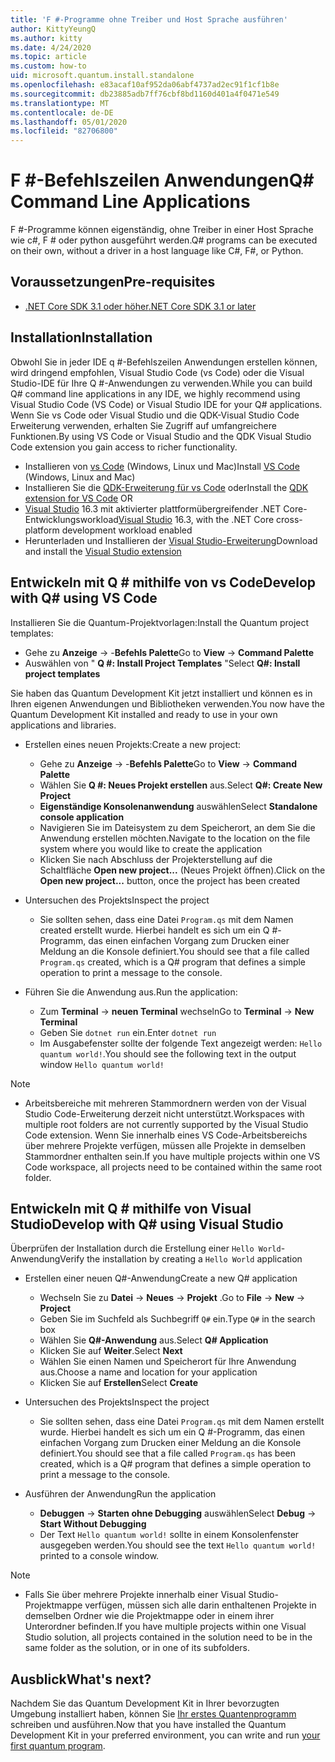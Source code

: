```yaml
---
title: 'F #-Programme ohne Treiber und Host Sprache ausführen'
author: KittyYeungQ
ms.author: kitty
ms.date: 4/24/2020
ms.topic: article
ms.custom: how-to
uid: microsoft.quantum.install.standalone
ms.openlocfilehash: e83acaf10af952da06abf4737ad2ec91f1cf1b8e
ms.sourcegitcommit: db23885adb7ff76cbf8bd1160d401a4f0471e549
ms.translationtype: MT
ms.contentlocale: de-DE
ms.lasthandoff: 05/01/2020
ms.locfileid: "82706800"
---
```

# <a name="q-command-line-applications"></a><span data-ttu-id="af00b-102">F #-Befehlszeilen Anwendungen</span><span class="sxs-lookup"><span data-stu-id="af00b-102">Q# Command Line Applications</span></span>

<span data-ttu-id="af00b-103">F #-Programme können eigenständig, ohne Treiber in einer Host Sprache wie c#, F # oder python ausgeführt werden.</span><span class="sxs-lookup"><span data-stu-id="af00b-103">Q# programs can be executed on their own, without a driver in a host language like C#, F#, or Python.</span></span>

## <a name="pre-requisites"></a><span data-ttu-id="af00b-104">Voraussetzungen</span><span class="sxs-lookup"><span data-stu-id="af00b-104">Pre-requisites</span></span>

- [<span data-ttu-id="af00b-105">.NET Core SDK 3.1 oder höher</span><span class="sxs-lookup"><span data-stu-id="af00b-105">.NET Core SDK 3.1 or later</span></span>](https://www.microsoft.com/net/download)

## <a name="installation"></a><span data-ttu-id="af00b-106">Installation</span><span class="sxs-lookup"><span data-stu-id="af00b-106">Installation</span></span>

<span data-ttu-id="af00b-107">Obwohl Sie in jeder IDE q #-Befehlszeilen Anwendungen erstellen können, wird dringend empfohlen, Visual Studio Code (vs Code) oder die Visual Studio-IDE für Ihre Q #-Anwendungen zu verwenden.</span><span class="sxs-lookup"><span data-stu-id="af00b-107">While you can build Q# command line applications in any IDE, we highly recommend using Visual Studio Code (VS Code) or Visual Studio IDE for your Q# applications.</span></span> <span data-ttu-id="af00b-108">Wenn Sie vs Code oder Visual Studio und die QDK-Visual Studio Code Erweiterung verwenden, erhalten Sie Zugriff auf umfangreichere Funktionen.</span><span class="sxs-lookup"><span data-stu-id="af00b-108">By using VS Code or Visual Studio and the QDK Visual Studio Code extension you gain access to richer functionality.</span></span>

- <span data-ttu-id="af00b-109">Installieren von [vs Code](https://code.visualstudio.com/download) (Windows, Linux und Mac)</span><span class="sxs-lookup"><span data-stu-id="af00b-109">Install [VS Code](https://code.visualstudio.com/download) (Windows, Linux and Mac)</span></span>
- <span data-ttu-id="af00b-110">Installieren Sie die [QDK-Erweiterung für vs Code](https://marketplace.visualstudio.com/items?itemName=quantum.quantum-devkit-vscode) oder</span><span class="sxs-lookup"><span data-stu-id="af00b-110">Install the [QDK extension for VS Code](https://marketplace.visualstudio.com/items?itemName=quantum.quantum-devkit-vscode) OR</span></span>
- <span data-ttu-id="af00b-111">[Visual Studio](https://visualstudio.microsoft.com/downloads/) 16.3 mit aktivierter plattformübergreifender .NET Core-Entwicklungsworkload</span><span class="sxs-lookup"><span data-stu-id="af00b-111">[Visual Studio](https://visualstudio.microsoft.com/downloads/) 16.3, with the .NET Core cross-platform development workload enabled</span></span>
- <span data-ttu-id="af00b-112">Herunterladen und Installieren der [Visual Studio-Erweiterung](https://marketplace.visualstudio.com/items?itemName=quantum.DevKit)</span><span class="sxs-lookup"><span data-stu-id="af00b-112">Download and install the [Visual Studio extension](https://marketplace.visualstudio.com/items?itemName=quantum.DevKit)</span></span>


## <a name="develop-with-q-using-vs-code"></a><span data-ttu-id="af00b-113">Entwickeln mit Q # mithilfe von vs Code</span><span class="sxs-lookup"><span data-stu-id="af00b-113">Develop with Q# using VS Code</span></span>

<span data-ttu-id="af00b-114">Installieren Sie die Quantum-Projektvorlagen:</span><span class="sxs-lookup"><span data-stu-id="af00b-114">Install the Quantum project templates:</span></span>

- <span data-ttu-id="af00b-115">Gehe zu **Anzeige** -> -**Befehls Palette**</span><span class="sxs-lookup"><span data-stu-id="af00b-115">Go to **View** -> **Command Palette**</span></span>
- <span data-ttu-id="af00b-116">Auswählen von " **Q #: Install Project Templates** "</span><span class="sxs-lookup"><span data-stu-id="af00b-116">Select **Q#: Install project templates**</span></span>

<span data-ttu-id="af00b-117">Sie haben das Quantum Development Kit jetzt installiert und können es in Ihren eigenen Anwendungen und Bibliotheken verwenden.</span><span class="sxs-lookup"><span data-stu-id="af00b-117">You now have the Quantum Development Kit installed and ready to use in your own applications and libraries.</span></span>
- <span data-ttu-id="af00b-118">Erstellen eines neuen Projekts:</span><span class="sxs-lookup"><span data-stu-id="af00b-118">Create a new project:</span></span>
  - <span data-ttu-id="af00b-119">Gehe zu **Anzeige** -> -**Befehls Palette**</span><span class="sxs-lookup"><span data-stu-id="af00b-119">Go to **View** -> **Command Palette**</span></span>
  - <span data-ttu-id="af00b-120">Wählen Sie **Q #: Neues Projekt erstellen** aus.</span><span class="sxs-lookup"><span data-stu-id="af00b-120">Select **Q#: Create New Project**</span></span>
  - <span data-ttu-id="af00b-121">**Eigenständige Konsolenanwendung** auswählen</span><span class="sxs-lookup"><span data-stu-id="af00b-121">Select **Standalone console application**</span></span>
  - <span data-ttu-id="af00b-122">Navigieren Sie im Dateisystem zu dem Speicherort, an dem Sie die Anwendung erstellen möchten.</span><span class="sxs-lookup"><span data-stu-id="af00b-122">Navigate to the location on the file system where you would like to create the application</span></span>
  - <span data-ttu-id="af00b-123">Klicken Sie nach Abschluss der Projekterstellung auf die Schaltfläche **Open new project...** (Neues Projekt öffnen).</span><span class="sxs-lookup"><span data-stu-id="af00b-123">Click on the **Open new project...** button, once the project has been created</span></span>
        
- <span data-ttu-id="af00b-124">Untersuchen des Projekts</span><span class="sxs-lookup"><span data-stu-id="af00b-124">Inspect the project</span></span>
  - <span data-ttu-id="af00b-125">Sie sollten sehen, dass eine Datei `Program.qs` mit dem Namen created erstellt wurde. Hierbei handelt es sich um ein Q #-Programm, das einen einfachen Vorgang zum Drucken einer Meldung an die Konsole definiert.</span><span class="sxs-lookup"><span data-stu-id="af00b-125">You should see that a file called `Program.qs` created, which is a Q# program that defines a simple operation to print a message to the console.</span></span>

- <span data-ttu-id="af00b-126">Führen Sie die Anwendung aus.</span><span class="sxs-lookup"><span data-stu-id="af00b-126">Run the application:</span></span>
  - <span data-ttu-id="af00b-127">Zum **Terminal** -> **neuen Terminal** wechseln</span><span class="sxs-lookup"><span data-stu-id="af00b-127">Go to **Terminal** -> **New Terminal**</span></span>
  - <span data-ttu-id="af00b-128">Geben Sie `dotnet run` ein.</span><span class="sxs-lookup"><span data-stu-id="af00b-128">Enter `dotnet run`</span></span>
  - <span data-ttu-id="af00b-129">Im Ausgabefenster sollte der folgende Text angezeigt werden: `Hello quantum world!`.</span><span class="sxs-lookup"><span data-stu-id="af00b-129">You should see the following text in the output window `Hello quantum world!`</span></span>


> [!NOTE]
> * <span data-ttu-id="af00b-130">Arbeitsbereiche mit mehreren Stammordnern werden von der Visual Studio Code-Erweiterung derzeit nicht unterstützt.</span><span class="sxs-lookup"><span data-stu-id="af00b-130">Workspaces with multiple root folders are not currently supported by the Visual Studio Code extension.</span></span> <span data-ttu-id="af00b-131">Wenn Sie innerhalb eines VS Code-Arbeitsbereichs über mehrere Projekte verfügen, müssen alle Projekte in demselben Stammordner enthalten sein.</span><span class="sxs-lookup"><span data-stu-id="af00b-131">If you have multiple projects within one VS Code workspace, all projects need to be contained within the same root folder.</span></span>

## <a name="develop-with-q-using-visual-studio"></a><span data-ttu-id="af00b-132">Entwickeln mit Q # mithilfe von Visual Studio</span><span class="sxs-lookup"><span data-stu-id="af00b-132">Develop with Q# using Visual Studio</span></span>

<span data-ttu-id="af00b-133">Überprüfen der Installation durch die Erstellung einer `Hello World`-Anwendung</span><span class="sxs-lookup"><span data-stu-id="af00b-133">Verify the installation by creating a `Hello World` application</span></span>

- <span data-ttu-id="af00b-134">Erstellen einer neuen Q#-Anwendung</span><span class="sxs-lookup"><span data-stu-id="af00b-134">Create a new Q# application</span></span>
  - <span data-ttu-id="af00b-135">Wechseln Sie zu **Datei** -> **Neues** -> **Projekt** .</span><span class="sxs-lookup"><span data-stu-id="af00b-135">Go to **File** -> **New** -> **Project**</span></span>
  - <span data-ttu-id="af00b-136">Geben Sie im Suchfeld als Suchbegriff `Q#` ein.</span><span class="sxs-lookup"><span data-stu-id="af00b-136">Type `Q#` in the search box</span></span>
  - <span data-ttu-id="af00b-137">Wählen Sie **Q#-Anwendung** aus.</span><span class="sxs-lookup"><span data-stu-id="af00b-137">Select **Q# Application**</span></span>
  - <span data-ttu-id="af00b-138">Klicken Sie auf **Weiter**.</span><span class="sxs-lookup"><span data-stu-id="af00b-138">Select **Next**</span></span>
  - <span data-ttu-id="af00b-139">Wählen Sie einen Namen und Speicherort für Ihre Anwendung aus.</span><span class="sxs-lookup"><span data-stu-id="af00b-139">Choose a name and location for your application</span></span>
  - <span data-ttu-id="af00b-140">Klicken Sie auf **Erstellen**</span><span class="sxs-lookup"><span data-stu-id="af00b-140">Select **Create**</span></span>

- <span data-ttu-id="af00b-141">Untersuchen des Projekts</span><span class="sxs-lookup"><span data-stu-id="af00b-141">Inspect the project</span></span>
  - <span data-ttu-id="af00b-142">Sie sollten sehen, dass eine Datei `Program.qs` mit dem Namen erstellt wurde. Hierbei handelt es sich um ein Q #-Programm, das einen einfachen Vorgang zum Drucken einer Meldung an die Konsole definiert.</span><span class="sxs-lookup"><span data-stu-id="af00b-142">You should see that a file called `Program.qs` has been created, which is a Q# program that defines a simple operation to print a message to the console.</span></span>

- <span data-ttu-id="af00b-143">Ausführen der Anwendung</span><span class="sxs-lookup"><span data-stu-id="af00b-143">Run the application</span></span>
  - <span data-ttu-id="af00b-144">**Debuggen** -> **Starten ohne Debugging** auswählen</span><span class="sxs-lookup"><span data-stu-id="af00b-144">Select **Debug** -> **Start Without Debugging**</span></span>
  - <span data-ttu-id="af00b-145">Der Text `Hello quantum world!` sollte in einem Konsolenfenster ausgegeben werden.</span><span class="sxs-lookup"><span data-stu-id="af00b-145">You should see the text `Hello quantum world!` printed to a console window.</span></span>

> [!NOTE]
> * <span data-ttu-id="af00b-146">Falls Sie über mehrere Projekte innerhalb einer Visual Studio-Projektmappe verfügen, müssen sich alle darin enthaltenen Projekte in demselben Ordner wie die Projektmappe oder in einem ihrer Unterordner befinden.</span><span class="sxs-lookup"><span data-stu-id="af00b-146">If you have multiple projects within one Visual Studio solution, all projects contained in the solution need to be in the same folder as the solution, or in one of its subfolders.</span></span>  


## <a name="whats-next"></a><span data-ttu-id="af00b-147">Ausblick</span><span class="sxs-lookup"><span data-stu-id="af00b-147">What's next?</span></span>

<span data-ttu-id="af00b-148">Nachdem Sie das Quantum Development Kit in Ihrer bevorzugten Umgebung installiert haben, können Sie [Ihr erstes Quantenprogramm](xref:microsoft.quantum.write-program) schreiben und ausführen.</span><span class="sxs-lookup"><span data-stu-id="af00b-148">Now that you have installed the Quantum Development Kit in your preferred environment, you can write and run [your first quantum program](xref:microsoft.quantum.write-program).</span></span>
